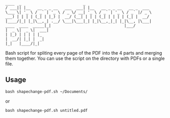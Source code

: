  ```
 ____  _                           _                            
/ ___|| |__   __ _ _ __   ___  ___| |__   __ _ _ __   __ _  ___ 
\___ \| '_ \ / _` | '_ \ / _ \/ __| '_ \ / _` | '_ \ / _` |/ _ \
 ___) | | | | (_| | |_) |  __/ (__| | | | (_| | | | | (_| |  __/
|____/|_| |_|\__,_| .__/ \___|\___|_| |_|\__,_|_| |_|\__, |\___|
 ____  ____  _____|_|                                |___/      
|  _ \|  _ \|  ___|                                             
| |_) | | | | |_                                                
|  __/| |_| |  _|                                               
|_|   |____/|_|                                                 
```

Bash script for spliting every page of the PDF into the 4 parts and merging them together.
You can use the script on the directory with PDFs or a single file.

## Usage
```
bash shapechange-pdf.sh ~/Documents/
```

or

```
bash shapechange-pdf.sh untitled.pdf
```
